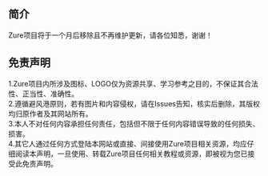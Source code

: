 ## 简介
Zure项目将于一个月后移除且不再维护更新，请各位知悉，谢谢！


## 免责声明
1.Zure项目内所涉及图标、LOGO仅为资源共享、学习参考之目的，不保证其合法性、正当性、准确性。<br>
2.遵循避风港原则，若有图片和内容侵权，请在Issues告知，核实后删除，其版权均归原作者及其网站所有。<br>
3.本人不对任何内容承担任何责任，包括但不限于任何内容错误导致的任何损失、损害。<br>
4.其它人通过任何方式登陆本网站或直接、间接使用Zure项目相关资源，均应仔细阅读本声明，一旦使用、转载Zure项目任何相关教程或资源，即被视为您已接受此免责声明。<br>
